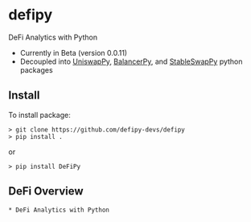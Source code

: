# defipy
DeFi Analytics with Python
* Currently in Beta (version 0.0.11)
* Decoupled into [UniswapPy](https://github.com/icmoore/uniswappy),
[BalancerPy](https://github.com/icmoore/balancerpy), and [StableSwapPy](https://github.com/icmoore/stableswappy) python packages

## Install
To install package:
```
> git clone https://github.com/defipy-devs/defipy
> pip install .
```
or
```
> pip install DeFiPy
```

## DeFi Overview
	* DeFi Analytics with Python
